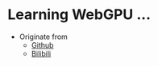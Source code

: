 #  Learning WebGPU ...

* Originate from
  * [Github](https://github.com/Orillusion/orillusion-webgpu-samples)
  * [Bilibili](https://space.bilibili.com/1006136755/channel/collectiondetail?sid=385157)